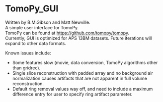 # TomoPy_GUI
Written by B.M.Gibson and Matt Newville.  
A simple user interface for TomoPy.  
TomoPy can be found at https://github.com/tomopy/tomopy.  
Currently, GUI is optimized for APS 13BM datasets. Future iterations will expand to other data formats.

Known issues include: 
- Some features slow (movie, data conversion, TomoPy algorithms other than gridrec).
- Single slice reconstruction with padded array and no background air normalization causes artifacts that are not apparent in full volume reconstruction.
- Default ring removal values way off, and need to include a maximum difference entry for user to specify ring artifact parameter.
